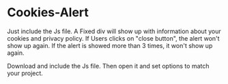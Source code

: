 # Cookies-Alert
Just include the Js file. A Fixed div will show up with information about your cookies and privacy policy.
If Users clicks on "close button", the alert won't show up again. If the alert is showed more than 3 times, it won't show up again.

Download and include the Js file. Then open it and set options to match your project.

